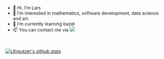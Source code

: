 - 👋 Hi, I’m Lars
- 👀 I’m interested in mathematics, software development, data science and art.
- 🌱 I’m currently learning bazel
- :mailbox: You can contact me via [![](https://img.shields.io/badge/linkedin-%230077B5.svg?&style=for-the-badge&logo=linkedin&logoColor=white)](https://de.linkedin.com/in/lars-t-kreutzer-165747139)
<br /> 

[![LKreutzer's github stats](https://github-readme-stats.vercel.app/api?username=LKreutzer&count_private=true&show_icons=true&theme=github_dark)](https://github.com/anuraghazra/github-readme-stats)
